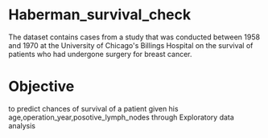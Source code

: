 # Haberman_survival_check
The dataset contains cases from a study that was conducted between 1958 and 1970 at the University of Chicago's Billings Hospital on the survival of patients who had undergone surgery for breast cancer.


# Objective
to predict chances of survival of a patient given his age,operation_year,posotive_lymph_nodes through Exploratory data analysis
